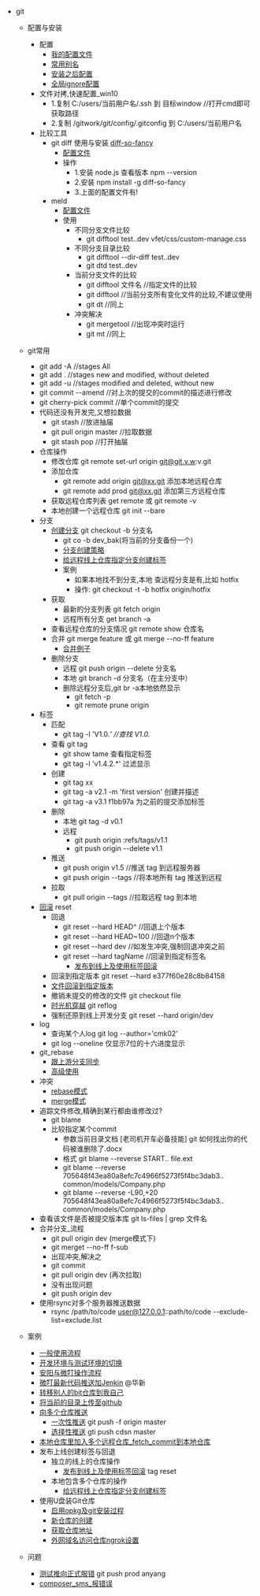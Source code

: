 - git
	- 配置与安装
		- 配置
			- [我的配置文件](config/.gitconfig)
			- [常用别名](config.md#常用别名)
			- [安装之后配置](config.md#安装之后配置)
			- [全局ignore配置](config.md#全局ignore配置)
		- 文件对拷,快速配置_win10
			- 1.复制 C:/users/当前用户名/.ssh 到 目标window   //打开cmd即可获取路径
			- 2.复制 /gitwork/git/config/.gitconfig 到 C:/users/当前用户名
		- 比较工具
			- git diff 使用与安装    [diff-so-fancy](https://github.com/so-fancy/diff-so-fancy)
				- [配置文件](fn/compare/diff/.gitconfig)
				- 操作
					- 1.安装 node.js  查看版本  npm --version
					- 2.安装 npm install -g diff-so-fancy
					- 3.上面的配置文件有!  
			- meld 
				- [配置文件](fn/compare/meld/.gitconfig)
				- 使用
					- 不同分支文件比较
						- git difftool test..dev vfet/css/custom-manage.css
					- 不同分支目录比较
						- git difftool --dir-diff test..dev
						- git dtd test..dev
					- 当前分支文件的比较
						- git difftool 文件名 //指定文件的比较
						- git difftool //当前分支所有变化文件的比较,不建议使用
						- git dt //同上
					- 冲突解决
						- git mergetool	//出现冲突时运行
						- git mt //同上 
	- git常用
		- git add -A //stages All
		- git add . //stages new and modified, without deleted
		- git add -u //stages modified and deleted, without new
		- git commit --amend //对上次的提交的commit的描述进行修改
		- git cherry-pick commit  //单个commit的提交
		- 代码还没有开发完,又想拉数据
			- git stash  //放进抽届
			- git pull origin master  //拉取数据
			- git stash pop //打开抽届
		- 仓库操作
			- 修改仓库 git remote set-url origin git@git.v.w:v.git
			- 添加仓库
				- git remote add origin git@xx.git 添加本地远程仓库
				- git remote add prod git@xx.git  添加第三方远程仓库
			- 获取远程仓库列表 get remote 或 git remote -v
			- 本地创建一个远程仓库 git init --bare
		- 分支
			- [创建分支](use.md#创建分支) git checkout -b 分支名
				- git co -b dev_bak(将当前的分支备份一个)
				-  [分支创建策略](use.md#分支创建策略)
				-  [给远程线上仓库指定分支创建标签](use.md#给远程线上仓库指定分支创建标签)
				-  案例
					-  如果本地找不到分支,本地 查远程分支是有,比如 hotfix  
					-  操作: git checkout -t -b hotfix origin/hotfix
			- 获取
				- 最新的分支列表  git fetch origin
				- 远程所有分支 get branch -a 
			- 查看远程仓库的分支情况 git remote show 仓库名
			- 合并 git merge feature 或 git merge --no-ff feature
				- [合并例子](use.md#合并例子)
			- 删除分支
				- 远程 git push origin --delete 分支名
				- 本地 git branch -d 分支名（在主分支中）
				- 删除远程分支后,git br -a本地依然显示
					- git fetch -p
					- git remote prune origin
		- 标签
			- 匹配
				- git tag -l 'V1.0.*'	//查找 V1.0.*
			- 查看 git tag
				- git show tame  查看指定标签 
				- git tag -l 'v1.4.2.*'  过滤显示
			- 创建 
				- git tag xx
				- git tag -a v2.1 -m 'first version'  创建并描述
				- git tag -a v3.1 f1bb97a 为之前的提交添加标签
			- 删除
				- 本地 git tag -d v0.1  
				- 远程
					-  git push origin :refs/tags/v1.1
					-  git push origin --delete v1.1 
			- 推送 
				- git push origin v1.5   //推送 tag 到远程服务器
				- git push origin --tags  //将本地所有 tag 推送到远程
			- 拉取
				- git pull origin --tags	//拉取远程 tag 到本地
		- [回滚](use.md#回滚) reset
			- 回退
				- git reset --hard HEAD^  //回退上个版本
				- git reset --hard HEAD~100 //回退n个版本
				- git reset --hard dev //如发生冲突,强制回退冲突之前
				- git reset --hard tagName //回滚到指定标签名
					- [发布到线上及使用标签回滚](example.md#发布到线上及使用标签回滚) 
			- 回滚到指定版本	git reset --hard e377f60e28c8b84158
			- [文件回滚到指定版本](use.md#文件回滚到指定版本)
			- 撤销未提交的修改的文件  git checkout file
			- [时光机穿越](use.md#时光机穿越) git reflog
			- 强制还原到线上开发分支 git reset --hard origin/dev
		- log
			- 查询某个人log  git log --author='cmk02'
			- git log --oneline 仅显示7位的十六进度显示
		- git_rebase
			- [跟上游分支同步](use.md#跟上游分支同步) 
			- [高级使用](use.md#高级使用) 
		- 冲突
			- [rebase模式](use.md#rebase模式) 
			- [merge模式](use.md#merge模式) 
	    - 追踪文件修改,精确到某行都由谁修改过?
			-  git blame 
			- 比较指定某个commit	
				- 参数当前目录文档 [老司机开车必备技能] git 如何找出你的代码被谁删除了.docx
				- 格式  git blame --reverse START.. file.ext
				- git blame --reverse 705648f43ea80a8efc7c4966f5273f5f4bc3dab3.. common/models/Company.php
				- git blame --reverse -L90,+20 705648f43ea80a8efc7c4966f5273f5f4bc3dab3.. common/models/Company.php
	    - 查看该文件是否被提交版本库 git ls-files | grep 文件名
	    - 合并分支_流程
		    - git pull origin dev  (merge模式下)
		    - git merget --no-ff f-sub 
		    - 出现冲突,解决之
		    - git commit
		    - git pull origin dev  (再次拉取)
		    - 没有出现问题
		    - git push origin dev 
		- 使用rsync对多个服务器推送数据
			 - rsync  /path/to/code user@127.0.0.1::path/to/code  --exclude-list=exclude.list

	- 案例
		- [一般使用流程](use.md#一般使用流程)
		- [开发环境与测试环境的切换](use.md#开发环境与测试环境的切换)
		- [安阳与微叮操作流程](example.md#安阳与微叮操作流程)
		- [微叮最新代码推送加Jenkin](example.md#微叮最新代码推送加Jenkin) @华新
		- [转移别人的bit仓库到我自己](example.md#转移别人的bit仓库到我自己)
		- [将当前的目录上传至github](example.md#将当前的目录上传至github)
		- [向多个仓库推送](example.md#向多个仓库推送)
			- [一次性推送](example.md#一次性推送) git push -f origin master
			- [选择性推送](example.md#选择性推送) gti push cdsn master 
		- [本地仓库里加入多个远程仓库_fetch_commit到本地仓库](example.md#本地仓库里加入多个远程仓库_fetch_commit到本地仓库)
		- 发布上线创建标签与回退
			- 独立的线上的仓库操作
				- [发布到线上及使用标签回滚](example.md#发布到线上及使用标签回滚)  tag reset
			- 本地包含多个仓库的操作
				- [给远程线上仓库指定分支创建标签](use.md#给远程线上仓库指定分支创建标签)
		- 使用U盘装Git仓库
			- [启用opkg及git安装过程](../soft/route/README.md#启用opkg及git安装过程)
			- [新仓库的创建](../soft/route/README.md#新仓库的创建)
			- [获取仓库地址](../soft/route/README.md#获取仓库地址)
			- [外网域名访问仓库ngrok设置](../soft/route/README.md#外网域名访问仓库ngrok设置)		
	- 问题
		- [测试推向正式服错](question.md#测试推向正式服错)  git push prod anyang
		- [composer_sms_报错误](question.md#composer_sms_报错误)
			

